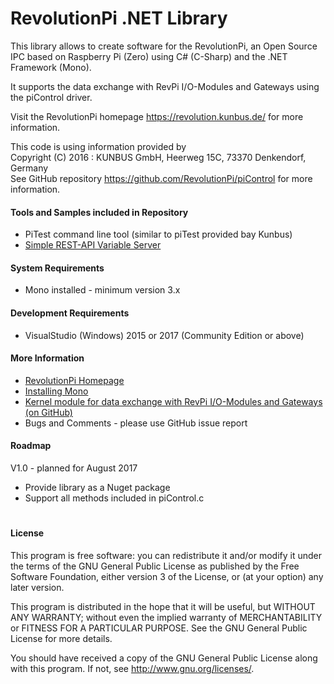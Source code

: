 # RevolutionPi .NET Library
This library allows to create software for the RevolutionPi, an Open Source IPC based on Raspberry Pi (Zero)
using C# (C-Sharp) and the .NET Framework (Mono).    

It supports the  data exchange with RevPi I/O-Modules and Gateways
using the piControl driver.

Visit the RevolutionPi homepage https://revolution.kunbus.de/ for more information.

This code is using information provided by    
Copyright (C) 2016 : KUNBUS GmbH, Heerweg 15C, 73370 Denkendorf, Germany    
See GitHub repository https://github.com/RevolutionPi/piControl for more information.

#### Tools and Samples included in Repository
* PiTest command line tool (similar to piTest provided bay Kunbus)
* [Simple REST-API Variable Server](VariableServer.md)

#### System Requirements
* Mono installed - minimum version 3.x

#### Development Requirements
* VisualStudio (Windows) 2015 or 2017 (Community Edition or above)

#### More Information
* [RevolutionPi Homepage](https://revolution.kunbus.de/)
* [Installing Mono](InstallMono.md)
* [Kernel module for data exchange with RevPi I/O-Modules and Gateways (on GitHub)](https://github.com/RevolutionPi/piControl)
* Bugs and Comments - please use GitHub issue report

#### Roadmap
V1.0 - planned for August 2017
* Provide library as a Nuget package
* Support all methods included in piControl.c

#     
#
#### License
This program is free software: you can redistribute it and/or modify
it under the terms of the GNU General Public License as published by
the Free Software Foundation, either version 3 of the License, or
(at your option) any later version.

This program is distributed in the hope that it will be useful,
but WITHOUT ANY WARRANTY; without even the implied warranty of
MERCHANTABILITY or FITNESS FOR A PARTICULAR PURPOSE.  See the
GNU General Public License for more details.

You should have received a copy of the GNU General Public License
along with this program.  If not, see <http://www.gnu.org/licenses/>. 

